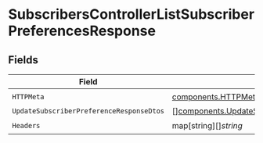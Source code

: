 # SubscribersControllerListSubscriberPreferencesResponse


## Fields

| Field                                                                                                                  | Type                                                                                                                   | Required                                                                                                               | Description                                                                                                            |
| ---------------------------------------------------------------------------------------------------------------------- | ---------------------------------------------------------------------------------------------------------------------- | ---------------------------------------------------------------------------------------------------------------------- | ---------------------------------------------------------------------------------------------------------------------- |
| `HTTPMeta`                                                                                                             | [components.HTTPMetadata](../../models/components/httpmetadata.md)                                                     | :heavy_check_mark:                                                                                                     | N/A                                                                                                                    |
| `UpdateSubscriberPreferenceResponseDtos`                                                                               | [][components.UpdateSubscriberPreferenceResponseDto](../../models/components/updatesubscriberpreferenceresponsedto.md) | :heavy_minus_sign:                                                                                                     | OK                                                                                                                     |
| `Headers`                                                                                                              | map[string][]*string*                                                                                                  | :heavy_check_mark:                                                                                                     | N/A                                                                                                                    |